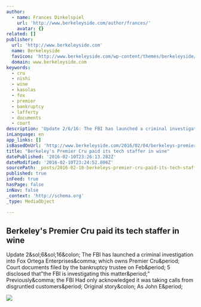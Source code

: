 ```yaml
---
author:
  - name: Frances Dinkelspiel
    url: 'http://www.berkeleyside.com/author/frances/'
    avatar: {}
related: []
publisher:
  url: 'http://www.berkeleyside.com'
  name: Berkeleyside
  favicon: 'http://www.berkeleyside.com/wp-content/themes/berkeleyside/berkeleyside.ico'
  domain: www.berkeleyside.com
keywords:
  - cru
  - nishi
  - wine
  - kasolas
  - fox
  - premier
  - bankruptcy
  - lafferty
  - documents
  - court
description: 'Update 2/6/16: The FBI has launched a criminal investigation into Fox Ortega Enterprises, which owns Premier Cru. Court documents filed by the bankruptcy trustee on Feb. 5 disclosed that"the FBI is investigating this matter." Previously, the FBI Had only acknowledged it was taking calls from disgruntled customers. Original story: As John E.'
inLanguage: en
app_links: []
isBasedOnUrl: 'http://www.berkeleyside.com/2016/02/04/berkeleys-premier-cru-paid-its-tech-staffer-in-wine/'
title: "Berkeley's Premier Cru paid its tech staffer in wine"
datePublished: '2016-02-10T23:26:13.282Z'
dateModified: '2016-02-10T23:24:52.806Z'
sourcePath: _posts/2016-02-10-berkeleys-premier-cru-paid-its-tech-staffer-in-wine.md
published: true
inFeed: true
hasPage: false
inNav: false
_context: 'http://schema.org'
_type: MediaObject

---
```

<article style=""><h1>Berkeley's Premier Cru paid its tech staffer in wine</h1><p>Update 2&amp;sol;6&amp;sol;16&amp;colon; The FBI has launched a criminal investigation into Fox Ortega Enterprises&amp;comma; which owns Premier Cru&amp;period; Court documents filed by the bankruptcy trustee on Feb&amp;period; 5 disclosed that"the FBI is investigating this matter&amp;period;" Previously&amp;comma; the FBI Had only acknowledged it was taking calls from disgruntled customers&amp;period; Original story&amp;colon; As John E&amp;period;</p><img src="http://www.berkeleyside.com/wp-content/uploads/2015/10/Premier-Cru1-1.jpg2_1-e1362635337490-800x0-1.jpg" /></article>